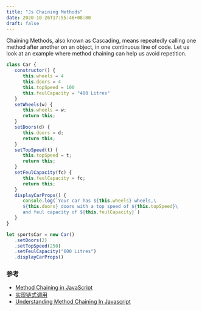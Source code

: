 ```yaml
---
title: "Js Chaining Methods"
date: 2020-10-26T17:55:46+08:00
draft: false
---
```


Chaining Methods, also known as Cascading, means repeatedly calling one method after another on an object, in one continuous line of code. Let us look at an example where method chaining can help us avoid repetition.

```js
class Car {
   constructor() {
      this.wheels = 4
      this.doors = 4
      this.topSpeed = 100
      this.feulCapacity = "400 Litres"
   }
   setWheels(w) {
      this.wheels = w;
      return this;
   }
   setDoors(d) {
      this.doors = d;
      return this;
   }
   setTopSpeed(t) {
      this.topSpeed = t;
      return this;
   }
   setFeulCapacity(fc) {
      this.feulCapacity = fc;
      return this;
   }
   displayCarProps() {
      console.log(`Your car has ${this.wheels} wheels,\
      ${this.doors} doors with a top speed of ${this.topSpeed}\
      and feul capacity of ${this.feulCapacity}`)
   }
}

let sportsCar = new Car()
   .setDoors(2)
   .setTopSpeed(250)
   .setFeulCapacity("600 Litres")
   .displayCarProps()
```


### 参考

- [Method Chaining in JavaScript](https://www.tutorialspoint.com/method-chaining-in-javascript#:~:text=Chaining%20Methods%2C%20also%20known%20as,one%20continuous%20line%20of%20code.)
- [实现链式调用](https://github.com/lgwebdream/FE-Interview/issues/22)
- [Understanding Method Chaining In Javascript](https://medium.com/backticks-tildes/understanding-method-chaining-in-javascript-647a9004bd4f)


